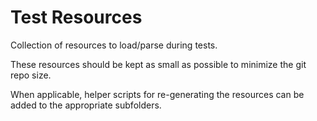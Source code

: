 # Test Resources

Collection of resources to load/parse during tests.

These resources should be kept as small as possible to minimize the git repo size.

When applicable, helper scripts for re-generating the resources 
can be added to the appropriate subfolders.
